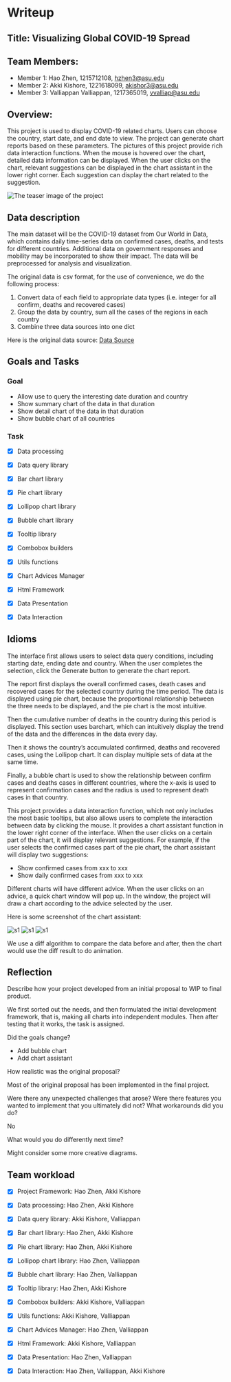 # Writeup
## Title: Visualizing Global COVID-19 Spread

## Team Members:
 - Member 1: Hao Zhen, 1215712108, hzhen3@asu.edu
 - Member 2: Akki Kishore, 1221618099, akishor3@asu.edu
 - Member 3: Valliappan Valliappan, 1217365019, vvalliap@asu.edu

## Overview:
This project is used to display COVID-19 related charts. Users can choose the country, start date, and end date to view. The project can generate chart reports based on these parameters.
The pictures of this project provide rich data interaction functions. When the mouse is hovered over the chart, detailed data information can be displayed. When the user clicks on the chart, relevant suggestions can be displayed in the chart assistant in the lower right corner. Each suggestion can display the chart related to the suggestion.

![The teaser image of the project](doc/thumbnail.png)

## Data description
The main dataset will be the COVID-19 dataset from Our World in Data, which contains daily time-series data on confirmed cases, deaths, and tests for different countries. Additional data on government responses and mobility may be incorporated to show their impact. The data will be preprocessed for analysis and visualization.

The original data is csv format, for the use of convenience, we do the following process:
1. Convert data of each field to appropriate data types (i.e. integer for all confirm, deaths and recovered cases)
2. Group the data by country, sum all the cases of the regions in each country
3. Combine three data sources into one dict

Here is the original data source: [Data Source](https://github.com/CSSEGISandData/COVID-19/blob/master/csse_covid_19_data/)

## Goals and Tasks

### Goal
- Allow use to query the interesting date duration and country
- Show summary chart of the data in that duration
- Show detail chart of the data in that duration
- Show bubble chart of all countries

### Task
- [x] Data processing
- [x] Data query library
- [x] Bar chart library
- [x] Pie chart library
- [x] Lollipop chart library
- [x] Bubble chart library
- [x] Tooltip library
- [x] Combobox builders
- [x] Utils functions
- [x] Chart Advices Manager
- [x] Html Framework
- [x] Data Presentation
- [x] Data Interaction


## Idioms

The interface first allows users to select data query conditions, including starting date, ending date and country.
When the user completes the selection, click the Generate button to generate the chart report.

The report first displays the overall confirmed cases, death cases and recovered cases for the selected country during the time period. The data is displayed using pie chart, because the proportional relationship between the three needs to be displayed, and the pie chart is the most intuitive.

Then the cumulative number of deaths in the country during this period is displayed. This section uses barchart, which can intuitively display the trend of the data and the differences in the data every day.

Then it shows the country’s accumulated confirmed, deaths and recovered cases, using the Lollipop chart. It can display multiple sets of data at the same time.

Finally, a bubble chart is used to show the relationship between confirm cases and deaths cases in different countries, where the x-axis is used to represent confirmation cases and the radius is used to represent death cases in that country.


This project provides a data interaction function, which not only includes the most basic tooltips, but also allows users to complete the interaction between data by clicking the mouse. It provides a chart assistant function in the lower right corner of the interface. When the user clicks on a certain part of the chart, it will display relevant suggestions. For example, if the user selects the confirmed cases part of the pie chart, the chart assistant will display two suggestions:

- Show confirmed cases from xxx to xxx
- Show daily confirmed cases from xxx to xxx

Different charts will have different advice. When the user clicks on an advice, a quick chart window will pop up. In the window, the project will draw a chart according to the advice selected by the user.

Here is some screenshot of the chart assistant:

![s1](doc/suggestion.png)
![s1](doc/suggession-detail1.png)
![s1](doc/suggession-detail2.png)

We use a diff algorithm to compare the data before and after, then the chart would use the diff result to do animation.

## Reflection
Describe how your project developed from an initial proposal to WIP to final product.

We first sorted out the needs, and then formulated the initial development framework, that is, making all charts into independent modules. Then after testing that it works, the task is assigned.

Did the goals change?
- Add bubble chart
- Add chart assistant


How realistic was the original proposal?

Most of the original proposal has been implemented in the final project.

Were there any unexpected challenges that arose? Were there features you wanted to implement that you ultimately did not? What workarounds did you do?

No

What would you do differently next time?

Might consider some more creative diagrams.

## Team workload
- [x] Project Framework: Hao Zhen, Akki Kishore
- [x] Data processing: Hao Zhen, Akki Kishore
- [x] Data query library: Akki Kishore, Valliappan
- [x] Bar chart library: Hao Zhen, Akki Kishore
- [x] Pie chart library: Hao Zhen, Akki Kishore
- [x] Lollipop chart library: Hao Zhen, Valliappan
- [x] Bubble chart library: Hao Zhen, Valliappan
- [x] Tooltip library: Hao Zhen, Akki Kishore
- [x] Combobox builders: Akki Kishore, Valliappan
- [x] Utils functions: Akki Kishore, Valliappan
- [x] Chart Advices Manager: Hao Zhen, Valliappan
- [x] Html Framework: Akki Kishore, Valliappan
- [x] Data Presentation: Hao Zhen, Valliappan
- [x] Data Interaction: Hao Zhen, Valliappan, Akki Kishore


